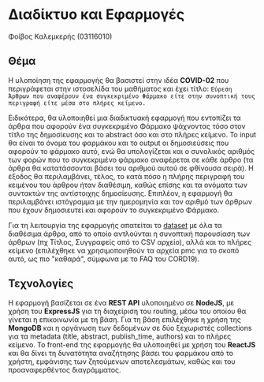 # Διαδίκτυο και Εφαρμογές

Φοίβος Καλεμκερής (03116010)

## Θέμα

Η υλοποίηση της εφαρμογής θα βασιστεί στην ιδέα **COVID-02** που περιγράφεται στην ιστοσελίδα του μαθήματος και έχει τίτλο:
`Εύρεση Άρθρων που αναφέρουν ένα συγκεκριμένο Φάρμακο είτε στην συνοπτική τους περιγραφή είτε μέσα στο πλήρες κείμενο.`

Ειδικότερα, θα υλοποιηθεί μια διαδικτυακή εφαρμογή που εντοπίζει τα άρθρα που αφορούν ένα συγκεκριμένο Φάρμακο ψάχνοντας τόσο στον τίτλο της δημοσίευσης και το abstract όσο και στο πλήρες κείμενο. Το input θα είναι το όνομα του φαρμάκου και το output οι δημοσιεύσεις που αφορούν το φάρμακο αυτό, ενώ θα υπολογίζεται και ο συνολικός αριθμός των φορών που το συγκεκριμένο φάρμακο αναφέρεται σε κάθε άρθρο (τα άρθρα θα κατατάσσονται βάσει του αριθμού αυτού σε φθίνουσα σειρά). Η έξοδος θα περιλαμβάνει, τέλος, το κατά πόσο η
πλήρης περιγραφή του κειμένου του άρθρου ήταν διαθέσιμη, καθώς επίσης και τα ονόματα των συντακτών της αντίστοιχης δημοσίευσης.
Επιπλέον, η εφαρμογή θα περιλαμβάνει ιστόγραμμα με την ημερομηνία και τον αριθμό των άρθρων που έχουν δημοσιευτεί και αφορούν το συγκεκριμένο Φάρμακο.

Για τη λειτουργία της εφαρμογής απατείται το [dataset](https://www.semanticscholar.org/cord19) με όλα τα διαθέσιμα άρθρα, από το οποίο αντλούνται η συνοπτική παρουσίαση των άρθρων (πχ Τίτλος, Συγγραφείς από το CSV αρχείο), αλλά και το πλήρες κείμενο (επιλέχθηκε να χρησιμοποιηθούν τα αρχεία pmc για το σκοπό αυτό, ως πιο "καθαρά", σύμφωνα με το FAQ του CORD19).

## Τεχνολογίες

Η εφαρμογή βασίζεται σε ένα **REST API** υλοποιημένο σε **NodeJS**, με χρήση του **ExpressJS** για τη διαχείριση του routing, μέσω του οποίου θα γίνεται η επικοινωνία με τη βάση. Για τη βάση επιλέχθηκε η χρήση της **MongoDB** και η οργάνωση των δεδομένων σε δύο ξεχωριστές collections για τα metadata (title, abstract, publish_time, authors) και το πλήρες κείμενο.
Το front-end της εφαρμογής θα υλοποιηθεί με χρήση του **ReactJS** και θα δίνει τη δυνατότητα αναζήτησης βάσει του φαρμάκου από το χρήστη, εμφάνισης των ζητούμενων αποτελεσμάτων, καθώς και του προαναφερθέντος διαγράμματος.
